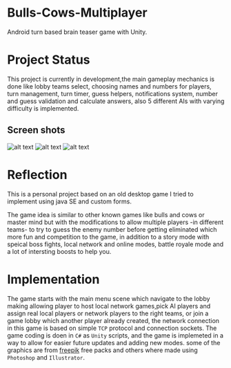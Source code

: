# Bulls-Cows-Multiplayer
Android turn based brain teaser game with Unity.
# Project Status
This project is currently in development,the main gameplay mechanics is done like lobby teams select, choosing names and numbers for players, turn management, turn timer, guess helpers, notifications system, number and guess validation and calculate answers, also 5 different AIs with varying difficulty is implemented. 
## Screen shots
![alt text](https://imgur.com/fjNEUTp.png)
![alt text](https://imgur.com/zlZjdB1.png)
![alt text](https://imgur.com/hahljz8.png)
# Reflection
This is a personal project based on an old desktop game I tried to implement using java SE and custom forms.

The game idea is similar to other known games like bulls and cows or master mind but with the modifications to allow multiple players -in different teams- to try to guess the enemy number before getting eliminated which more fun and competition to the game, in addition to a story mode with speical boss fights, local network and online modes, battle royale mode and a lot of intersting boosts to help you.
# Implementation
The game starts with the main menu scene which navigate to the lobby making allowing player to host local network games,pick AI players and assign real local players or network players to the right teams, or join a game lobby which another player already created, the network connection in this game is based on simple `TCP` protocol and connection sockets.
The game coding is doen in `C#` as `Unity` scripts, and the game is implemeted in a way to allow for easier future updates and adding new modes.
some of the graphics are from [freepik](https://www.freepik.com) free packs and others where made using `Photoshop` and `Illustrator`.
